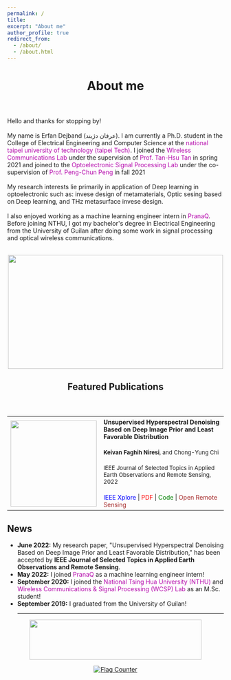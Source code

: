 ```yaml
---
permalink: /
title:
excerpt: "About me"
author_profile: true
redirect_from:
  - /about/
  - /about.html
---
```


<header class="post-header">
<h1 class="post-title">About me</h1>
</header>



<p> Hello and thanks for stopping by! <br> <br>
My name is Erfan Dejband (عرفان دژبند). I am currently a Ph.D. student in the College of Electrical Engineering and Computer Science at the <a href="https://www-en.ntut.edu.tw/" target="\_blank" style="color: #B509AC; text-decoration:none">  national taipei university of technology (taipei Tech)</a>. I joined the <a href="https://labs.ee.ntut.edu.tw/lab416/" target="\_blank" style="color: #B509AC; text-decoration:none">  Wireless Communications Lab </a>  under the supervision of <a href="https://www.ee.ntut.edu.tw/English/teacher/teacher2.php?tsn=43" target="\_blank" style="color: #B509AC; text-decoration:none">  Prof. Tan-Hsu Tan</a> in spring 2021 and joined to the <a href="https://eo.ntut.edu.tw/p/412-1069-12931.php?Lang=zh-tw" target="\_blank" style="color: #B509AC; text-decoration:none">  Optoelectronic Signal Processing Lab </a>  under the co-supervision of <a href="https://scholar.google.com/citations?hl=en&user=H_iNBAgAAAAJ" target="\_blank" style="color: #B509AC; text-decoration:none">  Prof. Peng-Chun Peng </a> in fall 2021  <br> <br>
My research interests lie primarily in application of Deep learning in optoelectronic such as: invese design of metamaterials, Optic sesing based on Deep learning, and THz metasurface invese design. <br> <br>
I also enjoyed working as a machine learning engineer intern in <a href="https://pranaq.com/" target="\_blank" style="color: #B509AC; text-decoration:none">  PranaQ</a>. Before joining NTHU, I got my bachelor's degree in  Electrical Engineering from the University of Guilan after doing some work in signal processing and optical wireless communications. <br> <br>

<p align="center">
  <img width="500" height="265" src="https://www.researchgate.net/profile/Sina-Beyraghi/publication/350459222/figure/fig2/AS:1006930659115011@1617082385485/Sketch-representation-of-the-design-process-of-DNN-based-approach-for-metasurface-inverse.png">
</p>
 
<header class="post-header">
<h2 class="post-title">Featured Publications</h2>
</header>

<table style="width:100%">
  <tr>
    <th>
      <img src="https://user-images.githubusercontent.com/107177894/182388219-1e29d2ee-1e24-457b-8d6e-f472bc39e956.png" width="200"/>
    </th>
    <th style="text-align:left">
             <span style="font-size:14px">Unsupervised Hyperspectral Denoising Based on Deep Image Prior and Least Favorable Distribution</span><br><br>
            <span style="font-size:13px">Keivan Faghih Niresi<span style="font-weight:normal">, and Chong-Yung Chi</span></span><br><br>
     <span style="font-weight:normal;font-size:13px">IEEE Journal of Selected Topics in Applied Earth Observations and Remote Sensing, 2022</span><br><br>
 <span style="font-weight:normal;font-size:14px"><i class="fa fa-file" style="color:blue"></i> <a href="https://ieeexplore.ieee.org/document/9813381" style="color: blue; text-decoration:none;" target="\_blank">IEEE Xplore</a> | <i class="fas fa-file-pdf" style="color:red"></i> <a href="https://ieeexplore.ieee.org/stamp/stamp.jsp?tp=&arnumber=9813381" style="color: red; text-decoration:none;" target="\_blank">PDF</a> | <i class="fab fa-github" style="color:green"></i> <a href="https://github.com/Keiv4n/HLF-DIP" style="color: green; text-decoration:none;" target="\_blank">Code</a> | <i class="fas fa-globe" style="color:brown"></i> <a href="https://openremotesensing.net/knowledgebase/unsupervised-hyperspectral-denoising-based-on-deep-image-prior-and-least-favorable-distribution/" style="color:brown; text-decoration:none;" target="\_blank">Open Remote Sensing</a></span>
    </th>
  </tr>    
</table>

<div class="News">
<h2>News</h2>
        <ul>
          <li><b>June 2022:</b> My research paper, "Unsupervised Hyperspectral Denoising Based on Deep Image Prior and Least Favorable Distribution,"
has been accepted by <b>IEEE Journal of Selected Topics in Applied Earth Observations and Remote Sensing</b>. </li>
          <li><b>May 2022:</b> I joined <a href="https://pranaq.com/" style="color: #B509AC; text-decoration:none;" target="\_blank">PranaQ</a> as a machine learning engineer intern! </li>
          <li><b>September 2020:</b> I joined the <a href="https://nthu-en.site.nthu.edu.tw/" style="color: #B509AC; text-decoration:none;" target="\_blank">National Tsing Hua University (NTHU)</a> and <a href="https://www.ee.nthu.edu.tw/cychi/index.php" style="color: #B509AC; text-decoration:none;" target="\_blank">Wireless Communications &amp; Signal Processing (WCSP) Lab</a> as an M.Sc. student! </li>
          <li><b>September 2019:</b> I graduated from the University of Guilan! </li>
          


          
<hr/>
</ul>
</div>
    
 
<p align="center">
  <img width="400" height="93" src="https://user-images.githubusercontent.com/107177894/173854088-79b62910-4180-4df9-b1b4-56420e6ff53e.png">
</p>

  <p align="center">
  <a href="https://info.flagcounter.com/Ymmo"><img src="https://s11.flagcounter.com/count/Ymmo/bg_FFFFFF/txt_000000/border_CCCCCC/columns_6/maxflags_20/viewers_0/labels_0/pageviews_0/flags_0/percent_0/" alt="Flag Counter" border="0"></a>
    </p>
